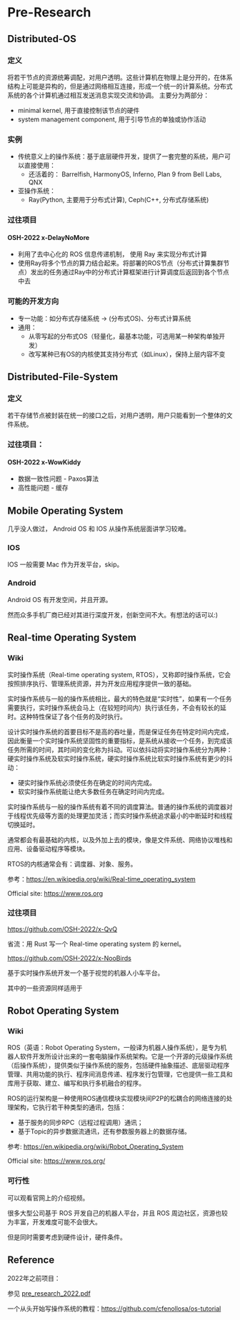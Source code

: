# Pre-Research
## Distributed-OS

### 定义

将若干节点的资源统筹调配，对用户透明。这些计算机在物理上是分开的，在体系结构上可能是异构的，但是通过网络相互连接，形成一个统一的计算系统。分布式系统的各个计算机通过相互发送消息实现交流和协调。
主要分为两部分：
* minimal kernel, 用于直接控制该节点的硬件
* system management component, 用于引导节点的单独或协作活动

### 实例
* 传统意义上的操作系统：基于底层硬件开发，提供了一套完整的系统，用户可以直接使用：
  * 还活着的： Barrelfish, HarmonyOS, Inferno, Plan 9 from Bell Labs, QNX
* 亚操作系统：
  * Ray(Python, 主要用于分布式计算), Ceph(C++, 分布式存储系统)

### 过往项目
#### OSH-2022 x-DelayNoMore
* 利用了去中心化的 ROS 信息传递机制， 使用 Ray 来实现分布式计算
* 使用Ray将多个节点的算力结合起来。将部署的ROS节点（分布式计算集群节点）发出的任务通过Ray中的分布式计算框架进行计算调度后返回到各个节点中去

### 可能的开发方向
* 专一功能：如分布式存储系统 -> (分布式OS)、分布式计算系统
* 通用：
  * 从零写起的分布式OS（轻量化，最基本功能，可选用某一种架构单独开发）
  * 改写某种已有OS的内核使其支持分布式（如Linux），保持上层内容不变
  

## Distributed-File-System

### 定义
若干存储节点被封装在统一的接口之后，对用户透明，用户只能看到一个整体的文件系统。

### 过往项目：

#### OSH-2022 x-WowKiddy
* 数据一致性问题 - Paxos算法
* 高性能问题 - 缓存

## Mobile Operating System

几乎没人做过， Android OS 和 IOS 从操作系统层面讲学习较难。

### IOS

IOS 一般需要 Mac 作为开发平台，skip。

### Android

Android OS 有开发空间，并且开源。

然而众多手机厂商已经对其进行深度开发，创新空间不大。有想法的话可以:)

## Real-time Operating System

### Wiki

实时操作系统（Real-time operating system, RTOS），又称即时操作系统，它会按照排序执行、管理系统资源，并为开发应用程序提供一致的基础。

实时操作系统与一般的操作系统相比，最大的特色就是“实时性”，如果有一个任务需要执行，实时操作系统会马上（在较短时间内）执行该任务，不会有较长的延时。这种特性保证了各个任务的及时执行。

设计实时操作系统的首要目标不是高的吞吐量，而是保证任务在特定时间内完成，因此衡量一个实时操作系统坚固性的重要指标，是系统从接收一个任务，到完成该任务所需的时间，其时间的变化称为抖动。可以依抖动将实时操作系统分为两种：硬实时操作系统及软实时操作系统，硬实时操作系统比软实时操作系统有更少的抖动：

- 硬实时操作系统必须使任务在确定的时间内完成。
- 软实时操作系统能让绝大多数任务在确定时间内完成。

实时操作系统与一般的操作系统有着不同的调度算法。普通的操作系统的调度器对于线程优先级等方面的处理更加灵活；而实时操作系统追求最小的中断延时和线程切换延时。

通常都会有最基础的内核，以及外加上去的模块，像是文件系统、网络协议堆栈和应用、设备驱动程序等模块。

RTOS的内核通常会有：调度器、对象、服务。

参考：https://en.wikipedia.org/wiki/Real-time_operating_system

Official site: https://www.ros.org

### 过往项目

https://github.com/OSH-2022/x-QvQ

省流：用 Rust 写一个 Real-time operating system 的 kernel。



https://github.com/OSH-2022/x-NooBirds

基于实时操作系统开发一个基于视觉的机器人小车平台。

其中的一些资源同样适用于

## Robot Operating System

### Wiki

ROS（英语：Robot Operating System，一般译为机器人操作系统），是专为机器人软件开发所设计出来的一套电脑操作系统架构。它是一个开源的元级操作系统（后操作系统），提供类似于操作系统的服务，包括硬件抽象描述、底层驱动程序管理、共用功能的执行、程序间消息传递、程序发行包管理，它也提供一些工具和库用于获取、建立、编写和执行多机融合的程序。

ROS的运行架构是一种使用ROS通信模块实现模块间P2P的松耦合的网络连接的处理架构，它执行若干种类型的通讯，包括：

- 基于服务的同步RPC（远程过程调用）通讯；
- 基于Topic的异步数据流通讯，还有参数服务器上的数据存储。

参考: https://en.wikipedia.org/wiki/Robot_Operating_System

Official site: https://www.ros.org/

### 可行性

可以观看官网上的介绍视频。

很多大型公司基于 ROS 开发自己的机器人平台，并且 ROS 周边社区，资源也较为丰富，开发难度可能不会很大。

但是同时需要考虑到硬件设计，硬件条件。

## Reference

2022年之前项目：

参见 [pre_research_2022.pdf](../reference/pre_research_2022.pdf)

一个从头开始写操作系统的教程：https://github.com/cfenollosa/os-tutorial